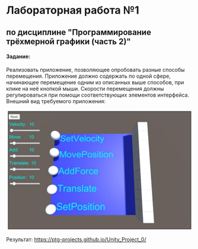 # Лабораторная работа №1

## по дисциплине "Программирование трёхмерной графики (часть 2)"

#### Задание:

Реализовать приложение, позволяющее опробовать разные способы перемещения.
Приложение должно содержать по одной сфере, начинающее перемещение одним из описанных выше
способов, при клике на неё кнопкой мыши. Скорости перемещения должны регулироваться при
помощи соответствующих элементов интерфейса.
Внешний вид требуемого приложения:

![alt text](image.png)

Результат: https://ptg-projects.github.io/Unity_Project_0/
